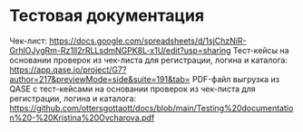 # Тестовая документация
Чек-лист: https://docs.google.com/spreadsheets/d/1sjChzNiR-GrhlOJygRm-Rz1ll2rRLLsdmNGPK8L-x1U/edit?usp=sharing
Тест-кейсы на основании проверок из чек-листа для регистрации, логина и каталога: 
https://app.qase.io/project/G7?author=217&previewMode=side&suite=191&tab=
PDF-файл выгрузка из QASE с тест-кейсами на основании проверок из чек-листа для регистрации, логина и каталога: https://github.com/ottersgottaott/docs/blob/main/Testing%20documentation%20-%20Kristina%20Ovcharova.pdf
